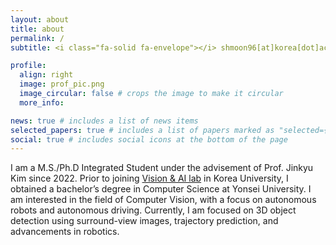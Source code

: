```yaml
---
layout: about
title: about
permalink: /
subtitle: <i class="fa-solid fa-envelope"></i> shmoon96[at]korea[dot]ac[dot]kr

profile:
  align: right
  image: prof_pic.png
  image_circular: false # crops the image to make it circular
  more_info: 

news: true # includes a list of news items
selected_papers: true # includes a list of papers marked as "selected={true}"
social: true # includes social icons at the bottom of the page
---
```

I am a M.S./Ph.D Integrated Student under the advisement of Prof. Jinkyu Kim since 2022. Prior to joining [Vision & AI lab](https://visionai.korea.ac.kr/) in Korea University, I obtained a bachelor’s degree in Computer Science at Yonsei University. I am interested in the field of Computer Vision, with a focus on autonomous robots and autonomous driving. Currently, I am focused on 3D object detection using surround-view images, trajectory prediction, and advancements in robotics.